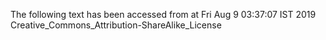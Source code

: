 The following text has been accessed from at Fri Aug 9 03:37:07 IST 2019
Creative_Commons_Attribution-ShareAlike_License
